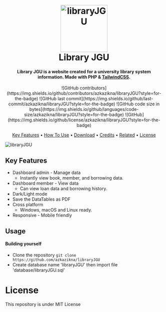 
<h1 align="center">
  <br>
  <img src="https://user-images.githubusercontent.com/70270081/186301276-74549a37-226f-4bc6-b2e0-be443d51fec5.png" alt="libraryJGU" width="150">
  <br>
  Library JGU
  <br>
</h1>

<h4 align="center">Library JGU is a website created for a university library system information. Made with PHP & <a href="https://tailwindcss.com/" target="_blank">TailwindCSS</a>.</h4>

<div align="center">
  ![GitHub contributors](https://img.shields.io/github/contributors/azkazikna/libraryJGU?style=for-the-badge)
  ![GitHub last commit](https://img.shields.io/github/last-commit/azkazikna/libraryJGU?style=for-the-badge)
  ![GitHub code size in bytes](https://img.shields.io/github/languages/code-size/azkazikna/libraryJGU?style=for-the-badge)
  ![GitHub](https://img.shields.io/github/license/azkazikna/libraryJGU?style=for-the-badge)
</div>

<p align="center">
  <a href="#key-features">Key Features</a> •
  <a href="#how-to-use">How To Use</a> •
  <a href="#download">Download</a> •
  <a href="#credits">Credits</a> •
  <a href="#related">Related</a> •
  <a href="#license">License</a>
</p>

![libraryJGU](https://user-images.githubusercontent.com/70270081/186301655-dcca8456-48ed-43d1-82c8-de6a113450fc.png)

## Key Features

* Dashboard admin - Manage data
  - Instantly view book, member, and borrowing data.
* Dashboard member - View data
  - Can view loan data and borrowing history.
* Dark/Light mode
* Save the DataTables as PDF
* Cross platform
  - Windows, macOS and Linux ready.
* Responsive - Mobile friendly





## Usage
#### Building yourself
- Clone the repository `git clone https://github.com/azkazikna/libraryJGU`
- Create database name 'libraryJGU' then import file 'database/libraryJGU.sql'

# License
This repository is under MIT License
